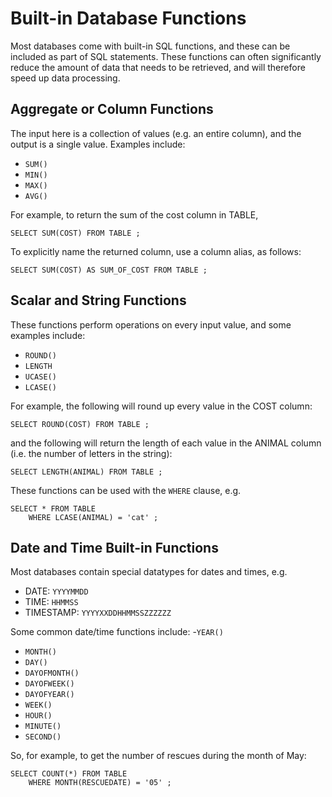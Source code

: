 # Built-in Database Functions
Most databases come with built-in SQL functions, and these can be included as part of SQL statements. These functions can often significantly reduce the amount of data that needs to be retrieved, and will therefore speed up data processing. 

## Aggregate or Column Functions
The input here is a collection of values (e.g. an entire column), and the output is a single value. Examples include:
- `SUM()`
- `MIN()`
- `MAX()`
- `AVG()`

For example, to return the sum of the cost column in TABLE,

	SELECT SUM(COST) FROM TABLE ;
	
To explicitly name the returned column, use a column alias, as follows:

	SELECT SUM(COST) AS SUM_OF_COST FROM TABLE ;
	
## Scalar and String Functions
These functions perform operations on every input value, and some examples include:
- `ROUND()`
- `LENGTH`
- `UCASE()`
- `LCASE()`

For example, the following will round up every value in the COST column:
	
	SELECT ROUND(COST) FROM TABLE ;
	
and the following will return the length of each value in the ANIMAL column (i.e. the number of letters in the string):
	
	SELECT LENGTH(ANIMAL) FROM TABLE ;
	
These functions can be used with the `WHERE` clause, e.g. 
	
	SELECT * FROM TABLE
	    WHERE LCASE(ANIMAL) = 'cat' ;
	
## Date and Time Built-in Functions
Most databases contain special datatypes for dates and times, e.g. 
- DATE: `YYYYMMDD`
- TIME: `HHMMSS`
- TIMESTAMP: `YYYYXXDDHHMMSSZZZZZZ`

Some common date/time functions include:
-`YEAR()`
- `MONTH()`
- `DAY()`
- `DAYOFMONTH()`
- `DAYOFWEEK()`
- `DAYOFYEAR()`
- `WEEK()`
- `HOUR()`
- `MINUTE()`
- `SECOND()`

So, for example, to get the number of rescues during the month of May:

	SELECT COUNT(*) FROM TABLE
	    WHERE MONTH(RESCUEDATE) = '05' ;
	    
